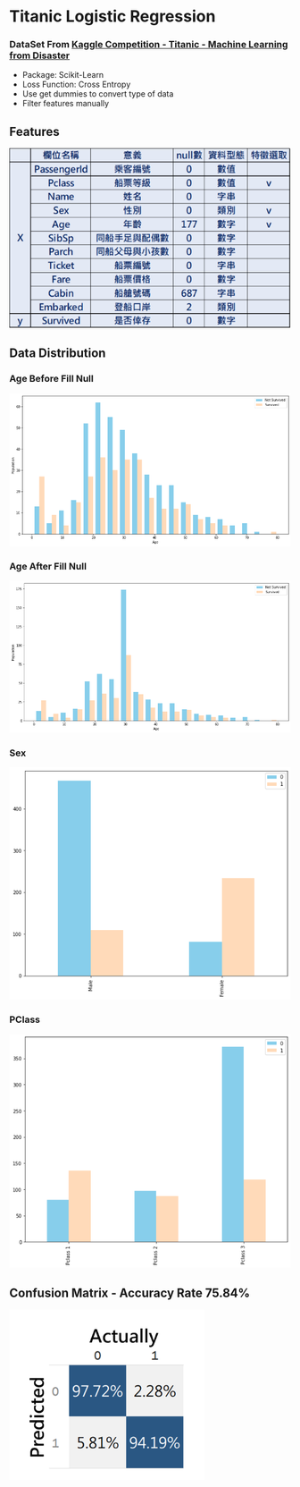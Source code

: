# Titanic Logistic Regression

### DataSet From [Kaggle Competition - Titanic - Machine Learning from Disaster](https://www.kaggle.com/competitions/titanic)

- Package: Scikit-Learn
- Loss Function: Cross Entropy
- Use get dummies to convert type of data
- Filter features manually

## Features

![image](https://github.com/yuhexiong/titanic-logistic-regression-python/blob/main/image/features.png)

## Data Distribution

### Age Before Fill Null

![image](https://github.com/yuhexiong/titanic-logistic-regression-python/blob/main/image/age-survive-before.png)

### Age After Fill Null

![image](https://github.com/yuhexiong/titanic-logistic-regression-python/blob/main/image/age-survive-after.png)

### Sex

![image](https://github.com/yuhexiong/titanic-logistic-regression-python/blob/main/image/sex-survive.png)

### PClass

![image](https://github.com/yuhexiong/titanic-logistic-regression-python/blob/main/image/pclass-survive.png)

## Confusion Matrix - Accuracy Rate 75.84%

![image](https://github.com/yuhexiong/titanic-logistic-regression-python/blob/main/image/confusion_mtx.png)